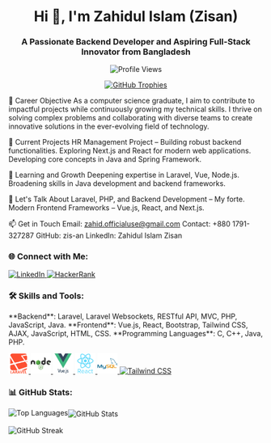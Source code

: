 <h1 align="center">Hi 👋, I'm Zahidul Islam (Zisan)</h1>
<h3 align="center">A Passionate Backend Developer and Aspiring Full-Stack Innovator from Bangladesh</h3>
<p align="center">
  <img src="https://komarev.com/ghpvc/?username=zis-an&label=Profile%20Views&color=0e75b6&style=flat" alt="Profile Views" />
</p>
<p align="center">
  <a href="https://github-profile-trophy.vercel.app/?username=zis-an&theme=gruvbox&row=1&column=7">
    <img src="https://github-profile-trophy.vercel.app/?username=zis-an&theme=gruvbox&row=1&column=7" alt="GitHub Trophies" />
  </a>
</p>

🌟 Career Objective
As a computer science graduate, I aim to contribute to impactful projects while continuously growing my technical skills. I thrive on solving complex problems and collaborating with diverse teams to create innovative solutions in the ever-evolving field of technology.

🔭 Current Projects
HR Management Project – Building robust backend functionalities.
Exploring Next.js and React for modern web applications.
Developing core concepts in Java and Spring Framework.

🌱 Learning and Growth
Deepening expertise in Laravel, Vue, Node.js.
Broadening skills in Java development and backend frameworks.

💬 Let's Talk About
Laravel, PHP, and Backend Development – My forte.
Modern Frontend Frameworks – Vue.js, React, and Next.js.

📫 Get in Touch
Email: zahid.officialuse@gmail.com
Contact: +880 1791-327287
GitHub: zis-an
LinkedIn: Zahidul Islam Zisan

<h3 align="left">🌐 Connect with Me:</h3>
<p align="left">
  <a href="https://linkedin.com/in/zahidul-islam-zisan-9438231a0" target="_blank">
    <img src="https://img.icons8.com/color/48/000000/linkedin.png" alt="LinkedIn" width="40" />
  </a>
  <a href="https://www.hackerrank.com/zisan1430" target="_blank">
    <img src="https://img.icons8.com/external-tal-revivo-shadow-tal-revivo/36/external-hackerrank-is-a-technology-company-that-focuses-on-competitive-programming-logo-shadow-tal-revivo.png" alt="HackerRank" width="40" /> 
  </a>
</p>

<h3 align="left">🛠️ Skills and Tools:</h3>
**Backend**: Laravel, Laravel Websockets, RESTful API, MVC, PHP, JavaScript, Java. 
**Frontend**: Vue.js, React, Bootstrap, Tailwind CSS, AJAX, JavaScript, HTML, CSS.
**Programming Languages**: C, C++, Java, PHP. 
<p align="left">
  <a href="https://laravel.com/" target="_blank">
    <img src="https://raw.githubusercontent.com/devicons/devicon/master/icons/laravel/laravel-plain-wordmark.svg" alt="Laravel" width="40" />
  </a>
  <a href="https://nodejs.org" target="_blank">
    <img src="https://raw.githubusercontent.com/devicons/devicon/master/icons/nodejs/nodejs-original-wordmark.svg" alt="Node.js" width="40" />
  </a>
  <a href="https://vuejs.org/" target="_blank">
    <img src="https://raw.githubusercontent.com/devicons/devicon/master/icons/vuejs/vuejs-original-wordmark.svg" alt="Vue.js" width="40" />
  </a>
  <a href="https://reactjs.org/" target="_blank">
    <img src="https://raw.githubusercontent.com/devicons/devicon/master/icons/react/react-original-wordmark.svg" alt="React" width="40" />
  </a>
  <a href="https://www.mysql.com/" target="_blank">
    <img src="https://raw.githubusercontent.com/devicons/devicon/master/icons/mysql/mysql-original-wordmark.svg" alt="MySQL" width="40" />
  </a>
  <a href="https://tailwindcss.com/" target="_blank">
    <img src="https://www.vectorlogo.zone/logos/tailwindcss/tailwindcss-icon.svg" alt="Tailwind CSS" width="40" />
  </a>
</p>

<h3 align="left">📊 GitHub Stats:</h3>
<p>
  <img align="left" src="https://github-readme-stats.vercel.app/api/top-langs?username=zis-an&show_icons=true&layout=compact" alt="Top Languages" />
</p>
<p>
  <img align="center" src="https://github-readme-stats.vercel.app/api?username=zis-an&show_icons=true" alt="GitHub Stats" />
</p>
<p>
  <img align="center" src="https://github-readme-streak-stats.herokuapp.com/?user=zis-an" alt="GitHub Streak" />
</p>
